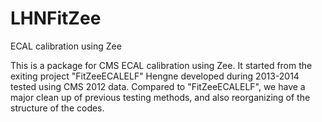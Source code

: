 # LHNFitZee
ECAL calibration using Zee

This is a package for CMS ECAL calibration using Zee.
It started from the exiting project "FitZeeECALELF" Hengne developed during 2013-2014 tested using CMS 2012 data. Compared to "FitZeeECALELF", we have a major clean up of previous testing methods, and also reorganizing of the structure of the codes.    
